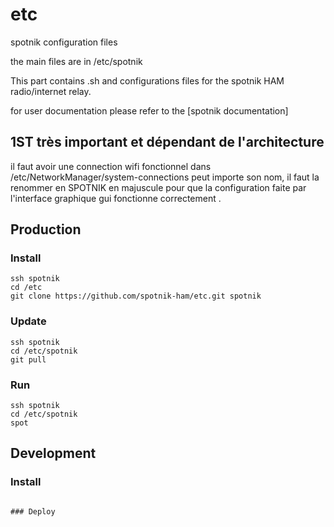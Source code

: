 # etc
spotnik configuration files

the main files are in /etc/spotnik


This part contains .sh and configurations files for the spotnik HAM radio/internet relay.

for user documentation please refer to the [spotnik documentation]

## 1ST très important et dépendant de l'architecture 

il faut avoir une connection wifi fonctionnel dans /etc/NetworkManager/system-connections
peut importe son nom, il faut la renommer en SPOTNIK en majuscule pour que la configuration faite par l'interface graphique
gui fonctionne correctement .



## Production

### Install

```
ssh spotnik
cd /etc
git clone https://github.com/spotnik-ham/etc.git spotnik

```

### Update

```
ssh spotnik
cd /etc/spotnik
git pull

```

### Run

```
ssh spotnik
cd /etc/spotnik
spot

```


## Development

### Install

```

### Deploy


```
```

